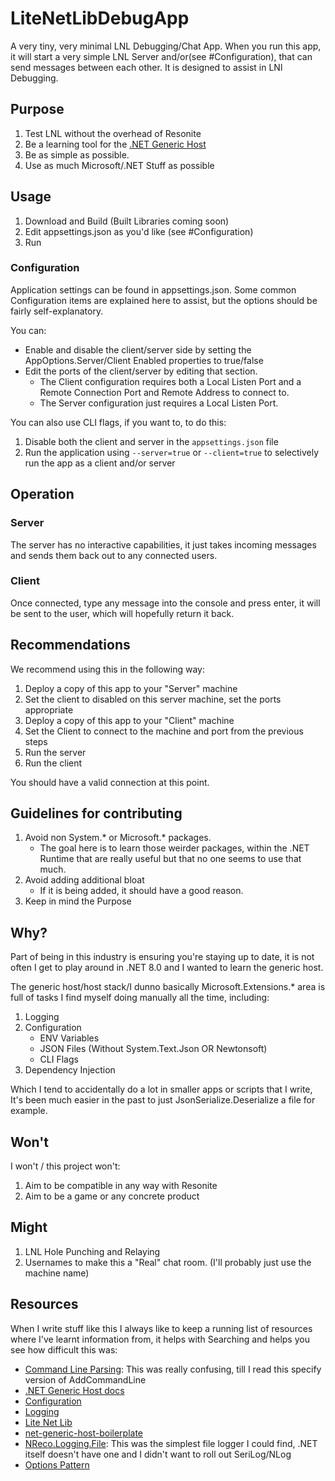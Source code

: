 # LiteNetLibDebugApp

A very tiny, very minimal LNL Debugging/Chat App. When you run this app, it will start a very simple LNL Server and/or(see #Configuration), that can send messages between each other. It is designed to assist in LNl Debugging.

## Purpose
1. Test LNL without the overhead of Resonite
2. Be a learning tool for the [.NET Generic Host](https://learn.microsoft.com/en-us/dotnet/core/extensions/generic-host?tabs=appbuilder)
3. Be as simple as possible.
4. Use as much Microsoft/.NET Stuff as possible

## Usage 
1. Download and Build (Built Libraries coming soon)
1. Edit appsettings.json as you'd like (see #Configuration)
1. Run

### Configuration
Application settings can be found in appsettings.json. Some common Configuration items are explained here to assist, but the options should be fairly self-explanatory.

You can:
- Enable and disable the client/server side by setting the AppOptions.Server/Client Enabled properties to true/false
- Edit the ports of the client/server by editing that section.
    - The Client configuration requires both a Local Listen Port and a Remote Connection Port and Remote Address to connect to.
    - The Server configuration just requires a Local Listen Port.

You can also use CLI flags, if you want to, to do this:
1. Disable both the client and server in the `appsettings.json` file
1. Run the application using `--server=true` or `--client=true` to selectively run the app as a client and/or server

## Operation
### Server
The server has no interactive capabilities, it just takes incoming messages and sends them back out to any connected users.

### Client
Once connected, type any message into the console and press enter, it will be sent to the user, which will hopefully return it back.

## Recommendations
We recommend using this in the following way:
1. Deploy a copy of this app to your "Server" machine
1. Set the client to disabled on this server machine, set the ports appropriate
1. Deploy a copy of this app to your "Client" machine
1. Set the Client to connect to the machine and port from the previous steps
1. Run the server
1. Run the client

You should have a valid connection at this point.

## Guidelines for contributing
1. Avoid non System.* or Microsoft.* packages.
    - The goal here is to learn those weirder packages, within the .NET Runtime that are really useful but that no one seems to use that much.
1. Avoid adding additional bloat
    - If it is being added, it should have a good reason.
1. Keep in mind the Purpose


## Why?
Part of being in this industry is ensuring you're staying up to date, it is not often I get to play around in .NET 8.0 and I wanted to learn the generic host.

The generic host/host stack/I dunno basically Microsoft.Extensions.* area is full of tasks I find myself doing manually all the time, including:
1. Logging
1. Configuration
    - ENV Variables
    - JSON Files (Without System.Text.Json OR Newtonsoft)
    - CLI Flags
1. Dependency Injection

Which I tend to accidentally do a lot in smaller apps or scripts that I write, It's been much easier in the past to just JsonSerialize.Deserialize a file for example.


## Won't
I won't / this project won't:
1. Aim to be compatible in any way with Resonite
1. Aim to be a game or any concrete product

## Might
1. LNL Hole Punching and Relaying
1. Usernames to make this a "Real" chat room. (I'll probably just use the machine name)


## Resources
When I write stuff like this I always like to keep a running list of resources where I've learnt information from, it helps with Searching and helps you see how difficult this was:
- [Command Line Parsing](https://learn.microsoft.com/en-us/dotnet/api/microsoft.extensions.configuration.commandlineconfigurationextensions.addcommandline?view=dotnet-plat-ext-8.0#microsoft-extensions-configuration-commandlineconfigurationextensions-addcommandline(microsoft-extensions-configuration-iconfigurationbuilder-system-string()-system-collections-generic-idictionary((system-string-system-string)))): This was really confusing, till I read this specify version of AddCommandLine
- [.NET Generic Host docs](https://learn.microsoft.com/en-us/dotnet/core/extensions/generic-host)
- [Configuration](https://learn.microsoft.com/en-us/dotnet/core/extensions/configuration)
- [Logging](https://learn.microsoft.com/en-us/dotnet/core/extensions/logging?tabs=command-line)
- [Lite Net Lib](https://github.com/RevenantX/LiteNetLib)
- [net-generic-host-boilerplate](https://github.com/marceln/net-generic-host-boilerplate)
- [NReco.Logging.File](https://github.com/nreco/logging): This was the simplest file logger I could find, .NET itself doesn't have one and I didn't want to roll out SeriLog/NLog
- [Options Pattern](https://learn.microsoft.com/en-us/aspnet/core/fundamentals/configuration/options?view=aspnetcore-8.0)